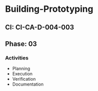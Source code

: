 # Building-Prototyping

## CI: CI-CA-D-004-003
## Phase: 03

### Activities
- Planning
- Execution
- Verification
- Documentation
